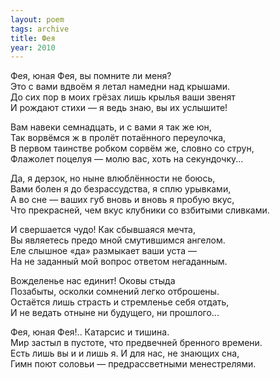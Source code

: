 ```yaml
---
layout: poem
tags: archive
title: Фея
year: 2010
---
```


Фея, юная Фея, вы помните ли меня?<br>
Это с вами вдвоём я летал намедни над крышами.<br>
До сих пор в моих грёзах лишь крылья ваши звенят<br>
И рождают стихи — я ведь знаю, вы их услышите!<br>

Вам навеки семнадцать, и с вами я так же юн,<br>
Так ворвёмся ж в пролёт потаённого переулочка,<br>
В первом таинстве робком сорвём же, словно со струн,<br>
Флажолет поцелуя — молю вас, хоть на секундочку...<br>

Да, я дерзок, но ныне влюблённости не боюсь,<br>
Вами болен я до безрассудства, я сплю урывками,<br>
А во сне — ваших губ вновь и вновь я пробую вкус,<br>
Что прекрасней, чем вкус клубники со взбитыми сливками.<br>

И свершается чудо! Как сбывшаяся мечта,<br>
Вы являетесь предо мной смутившимся ангелом.<br>
Еле слышное «да» размыкает ваши уста&nbsp;—<br>
На не заданный мой вопрос ответом негаданным.<br>

Вожделенье нас единит! Оковы стыда<br>
Позабыты, осколки сомнений легко отброшены.<br>
Остаётся лишь страсть и стремленье себя отдать,<br>
И не ведать отныне ни будущего, ни прошлого...<br>

Фея, юная Фея!.. Катарсис и тишина.<br>
Мир застыл в пустоте, что предвечней бренного времени.<br>
Есть лишь вы и и лишь я. И для нас, не знающих сна,<br>
Гимн поют соловьи — предрассветными менестрелями.
